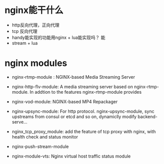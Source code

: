 
# nginx能干什么
+ http反向代理，正向代理
+ tcp 反向代理
+ handy能实现的功能用nginx + lua能实现吗？ 能
+ stream + lua


# nginx modules
+ nginx-rtmp-module : NGINX-based Media Streaming Server
+ nginx-http-flv-module: A media streaming server based on nginx-rtmp-module. In addtion to the features nginx-rtmp-module provides
+ nginx-vod-module: NGINX-based MP4 Repackager
+ nginx-upsync-module: For http protocol. nginx-upsync-module, sync upstreams from consul or etcd and so on, dynamiclly modify backend-serve…
+ nginx_tcp_proxy_module: add the feature of tcp proxy with nginx, with health check and status monitor
+ nginx-push-stream-module

+ nginx-module-vts: Nginx virtual host traffic status module


